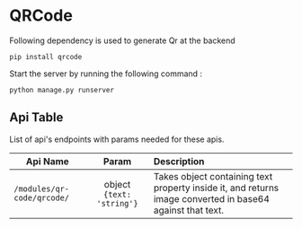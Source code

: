 # QRCode

Following dependency is used to generate Qr at the backend 
```
pip install qrcode
```
Start the server by running the following command :

```
python manage.py runserver
```

## Api Table
List of api's endpoints with params needed for these apis.

| Api Name                       | Param        | Description                                                    |
| ------------------------------ |:------------:|:---------------------------------------------------------------|
| `/modules/qr-code/qrcode/` | object `{text: 'string'}` | Takes object containing text property inside it, and returns image converted in base64 against that text. |